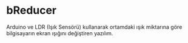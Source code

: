 bReducer
========

Arduino ve LDR (Işık Sensörü) kullanarak ortamdaki ışık miktarına göre bilgisayarın ekran ışığını değiştiren yazılım.
